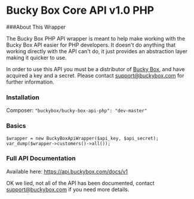 # Bucky Box Core API v1.0 PHP

###About This Wrapper

The Bucky Box PHP API wrapper is meant to help make working with the Bucky Box API easier for PHP developers. It doesn't do anything that working directly with the API can't do, it just provides an abstraction layer making it quicker to use.

In order to use this API you must be a distributor of [Bucky Box](https://www.buckybox.com), and have acquired a key and a secret. Please contact support@buckybox.com for further information.

### Installation

Composer: `"buckybox/bucky-box-api-php": "dev-master"`

### Basics

    $wrapper = new BuckyBoxApiWrapper($api_key, $api_secret); 
    var_dump($wrapper->customers()->all());

### Full API Documentation

Available here: https://api.buckybox.com/docs/v1

OK we lied, not all of the API has been documented, contact support@buckybox.com if you need more details.

